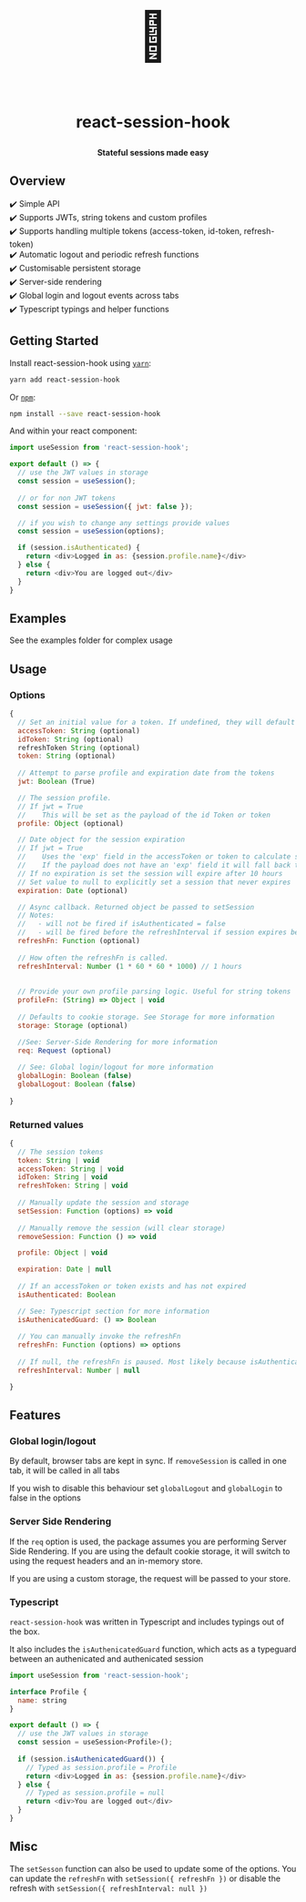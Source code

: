 <h1 align="center">
  <p align="center" style="font-size: 3em">👤</p>
  <p align="center">react-session-hook</p>
  <p align="center" style="font-size: 0.5em">Stateful sessions made easy</p>
</h1>

## Overview

<span>
✔️ Simple API <br />
✔️ Supports JWTs, string tokens and custom profiles <br />
✔️ Supports handling multiple tokens (access-token, id-token, refresh-token) <br />
✔️ Automatic logout and periodic refresh functions <br />
✔️ Customisable persistent storage <br />
✔️ Server-side rendering <br />
✔️ Global login and logout events across tabs <br />
✔️ Typescript typings and helper functions <br />
</span>


## Getting Started

Install react-session-hook using [`yarn`](https://yarnpkg.com):

```bash
yarn add react-session-hook
```

Or [`npm`](https://www.npmjs.com/):

```bash
npm install --save react-session-hook
```

And within your react component:

```javascript
import useSession from 'react-session-hook';

export default () => {
  // use the JWT values in storage
  const session = useSession();
  
  // or for non JWT tokens
  const session = useSession({ jwt: false });

  // if you wish to change any settings provide values
  const session = useSession(options);

  if (session.isAuthenticated) {
    return <div>Logged in as: {session.profile.name}</div>
  } else {
    return <div>You are logged out</div>
  }
}
```

## Examples

See the examples folder for complex usage

## Usage


### Options

```javascript
{ 
  // Set an initial value for a token. If undefined, they will default to the value in storage	
  accessToken: String (optional)
  idToken: String (optional)
  refreshToken String (optional)
  token: String (optional)
      
  // Attempt to parse profile and expiration date from the tokens
  jwt: Boolean (True)

  // The session profile. 
  // If jwt = True
  //    This will be set as the payload of the id Token or token
  profile: Object (optional)

  // Date object for the session expiration
  // If jwt = True
  //    Uses the 'exp' field in the accessToken or token to calculate session expiry
  //    If the payload does not have an 'exp' field it will fall back to this field
  // If no expiration is set the session will expire after 10 hours
  // Set value to null to explicitly set a session that never expires
  expiration: Date (optional)

  // Async callback. Returned object be passed to setSession
  // Notes: 
  //   - will not be fired if isAuthenticated = false
  //   - will be fired before the refreshInterval if session expires before refresh period
  refreshFn: Function (optional)
  
  // How often the refreshFn is called.
  refreshInterval: Number (1 * 60 * 60 * 1000) // 1 hours
  
 
  // Provide your own profile parsing logic. Useful for string tokens
  profileFn: (String) => Object | void
  
  // Defaults to cookie storage. See Storage for more information            
  storage: Storage (optional)

  //See: Server-Side Rendering for more information
  req: Request (optional)
  
  // See: Global login/logout for more information
  globalLogin: Boolean (false)
  globalLogout: Boolean (false)
                   
}
```

### Returned values

```javascript
{ 
  // The session tokens
  token: String | void
  accessToken: String | void
  idToken: String | void
  refreshToken: String | void
  
  // Manually update the session and storage
  setSession: Function (options) => void 
  
  // Manually remove the session (will clear storage)
  removeSession: Function () => void 

  profile: Object | void

  expiration: Date | null
  
  // If an accessToken or token exists and has not expired
  isAuthenticated: Boolean

  // See: Typescript section for more information
  isAuthenicatedGuard: () => Boolean
  
  // You can manually invoke the refreshFn
  refreshFn: Function (options) => options
  
  // If null, the refreshFn is paused. Most likely because isAuthenticated = False
  refreshInterval: Number | null

}
```

## Features

### Global login/logout

By default, browser tabs are kept in sync. If `removeSession` is called in one tab, it will be called in all tabs

If you wish to disable this behaviour set `globalLogout` and `globalLogin` to false in the options

### Server Side Rendering

If the `req` option is used, the package assumes you are performing Server Side Rendering. If you are using the default cookie storage, it will switch to using the request headers and an in-memory store.

If you are using a custom storage, the request will be passed to your store.

### Typescript 

`react-session-hook` was written in Typescript and includes typings out of the box.

It also includes the `isAuthenicatedGuard` function, which acts as a typeguard between an
authenicated and authenicated session

```javascript
import useSession from 'react-session-hook';

interface Profile {
  name: string
}

export default () => {
  // use the JWT values in storage
  const session = useSession<Profile>();
  
  if (session.isAuthenicatedGuard()) {
    // Typed as session.profile = Profile
    return <div>Logged in as: {session.profile.name}</div>
  } else {
    // Typed as session.profile = null
    return <div>You are logged out</div>
  }
}
```

## Misc

The `setSesson` function can also be used to update some of the options. You can update the `refreshFn` with `setSession({ refreshFn })` or disable the refresh with `setSession({ refreshInterval: null })`

